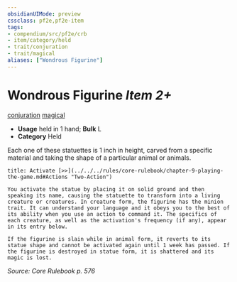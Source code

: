 ```yaml
---
obsidianUIMode: preview
cssclass: pf2e,pf2e-item
tags:
- compendium/src/pf2e/crb
- item/category/held
- trait/conjuration
- trait/magical
aliases: ["Wondrous Figurine"]
---
```

# Wondrous Figurine *Item 2+*  
[conjuration](../../../Rules/traits/conjuration.md)  [magical](../../../Rules/traits/magical.md)  

- **Usage** held in 1 hand; **Bulk** L
- **Category** Held

Each one of these statuettes is 1 inch in height, carved from a specific material and taking the shape of a particular animal or animals.

```ad-embed-ability
title: Activate [>>](../../../rules/core-rulebook/chapter-9-playing-the-game.md#Actions "Two-Action")

You activate the statue by placing it on solid ground and then speaking its name, causing the statuette to transform into a living creature or creatures. In creature form, the figurine has the minion trait. It can understand your language and it obeys you to the best of its ability when you use an action to command it. The specifics of each creature, as well as the activation's frequency (if any), appear in its entry below.

If the figurine is slain while in animal form, it reverts to its statue shape and cannot be activated again until 1 week has passed. If the figurine is destroyed in statue form, it is shattered and its magic is lost.
```

*Source: Core Rulebook p. 576*
